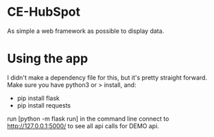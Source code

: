# CE-HubSpot
As simple a web framework as possible to display data.

# Using the app
I didn't make a dependency file for this, but it's pretty straight forward. Make sure you have python3 or > install, and:
* pip install flask
* pip install requests

run [python -m flask run] in the command line
connect to http://127.0.0.1:5000/ to see all api calls for DEMO api.
